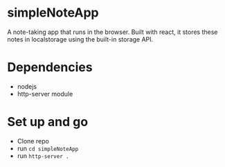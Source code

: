 # simpleNoteApp

A note-taking app that runs in the browser. Built with react, it stores these notes in localstorage using the built-in storage API.

# Dependencies
- nodejs
- http-server module

# Set up and go
- Clone repo
- run `cd simpleNoteApp`
- run `http-server .`